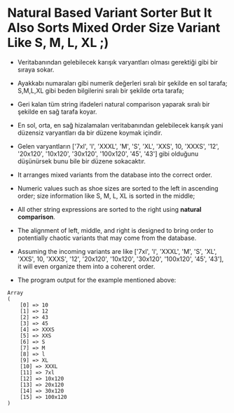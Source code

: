 # Natural Based Variant Sorter But It Also Sorts Mixed Order Size Variant Like S, M, L, XL ;)

- Veritabanından gelebilecek karışık varyantları olması gerektiği gibi bir sıraya sokar. 
- Ayakkabı numaraları gibi numerik değerleri sıralı bir şekilde en sol tarafa; S,M,L,XL gibi beden bilgilerini sıralı bir şekilde orta tarafa; 
- Geri kalan tüm string ifadeleri natural comparison yaparak sıralı bir şekilde en sağ tarafa koyar. 
- En sol, orta, en sağ hizalamaları veritabanından gelebilecek karışık yani düzensiz varyantları da bir düzene koymak içindir. 
- Gelen varyantların ['7xl', 'l', 'XXXL', 'M', 'S', 'XL', 'XXS', 10, 'XXXS', '12', '20x120', '10x120', '30x120', '100x120', '45', '43'] gibi olduğunu düşünürsek bunu bile bir düzene sokacaktır.

- It arranges mixed variants from the database into the correct order.
- Numeric values such as shoe sizes are sorted to the left in ascending order; size information like S, M, L, XL is sorted in the middle;
- All other string expressions are sorted to the right using **natural comparison**.
- The alignment of left, middle, and right is designed to bring order to potentially chaotic variants that may come from the database.
- Assuming the incoming variants are like ['7xl', 'l', 'XXXL', 'M', 'S', 'XL', 'XXS', 10, 'XXXS', '12', '20x120', '10x120', '30x120', '100x120', '45', '43'], it will even organize them into a coherent order.

- The program output for the example mentioned above:
```
Array
(
    [0] => 10
    [1] => 12
    [2] => 43
    [3] => 45
    [4] => XXXS
    [5] => XXS
    [6] => S
    [7] => M
    [8] => l
    [9] => XL
    [10] => XXXL
    [11] => 7xl
    [12] => 10x120
    [13] => 20x120
    [14] => 30x120
    [15] => 100x120
)
```
